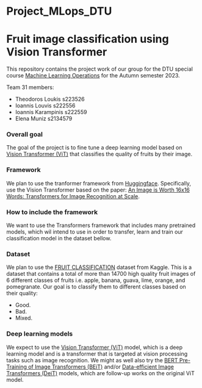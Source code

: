 # Project_MLops_DTU
Fruit image classification using Vision Transformer 
===================================================

This repository contains the project work of our group for the DTU special course [Machine Learning Operations](https://kurser.dtu.dk/course/02476) for the Autumn semester 2023.

Team 31 members:
- Theodoros Loukis s223526
- Ioannis Louvis s222556
- Ioannis Karampinis s222559
- Elena Muniz s2134579


### Overall goal
The goal of the project is to fine tune a deep learning model based on [Vision Transformer (ViT)](https://huggingface.co/docs/transformers/model_doc/vit) that classifies the quality of fruits by their image.
 

### Framework
We plan to use the tranformer framework from [Huggingface](https://huggingface.co/). Specifically, use the Vision Transformer based on the paper:
[An Image is Worth 16x16 Words: Transformers for Image Recognition at Scale](https://arxiv.org/abs/2010.11929).


### How to include the framework
We want to use the Transformers framework that includes many pretrained models, which wil intend to use in order to transfer, learn and train our classification model in the dataset bellow.


### Dataset
We plan to use the [FRUIT CLASSIFICATION](https://www.kaggle.com/datasets/shashwatwork/fruitnet-indian-fruits-dataset-with-quality) dataset from Kaggle. This is a dataset that contains a total of more than 14700 high quality fruit images of 6 different classes of fruits i.e. apple, banana, guava, lime, orange, and pomegranate. Our goal is to classify them to different classes based on their quality:
- Good.
- Bad.
- Mixed.

### Deep learning models
We expect to use the [Vision Transformer (ViT)](https://huggingface.co/docs/transformers/model_doc/vit) model, which is a deep learning model and is a transformer that is targeted at vision processing tasks such as image recognition. 
We might as well also try the [BERT Pre-Training of Image Transformers (BEiT)](https://huggingface.co/docs/transformers/v4.25.1/en/model_doc/beit) and/or [Data-efficient Image Transformers (DeiT)](https://huggingface.co/docs/transformers/v4.25.1/en/model_doc/deit) models, which are follow-up works on the original ViT model.
